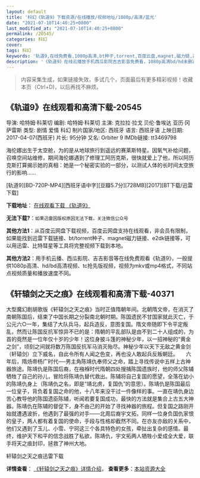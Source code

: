 ```yaml
---
layout: default
title: '科幻《轨道9》下载资源/在线播放/视频地址/1080p/高清/蓝光'
date: "2021-07-10T14:40:25+0800"
last_modified_at: "2021-07-10T14:40:25+0800"
permalink: /20545/
categories: 科幻
cover:
tags: 科幻
keywords: '轨道9,在线免费看,1080p高清,bt种子,torrent,百度云盘,magnet,磁力链,迅雷下载资源'
description: '《轨道9》在线云播放手机西瓜影院吉吉影音免费看，1080p高清bd/hd未删减完整版和tc抢先枪版，mkv/mp4格式，附带bt/torrent种子、magnet/磁力链、百度云盘、网盘资源迅雷下载链接'
---
```


>内容采集生成，如果链接失效，多试几个，页面最后有更多精彩视频！收藏本页（Ctrl+D)，以后再找不麻烦。


## 《轨道9》在线观看和高清下载-20545

导演: 哈特姆·科莱切 编剧: 哈特姆·科莱切 主演: 克拉拉·拉戈 贝伦·鲁埃达 亚历·冈萨雷斯 类型: 剧情 爱情 科幻 制片国家/地区: 西班牙 语言: 西班牙语 上映日期: 2017-04-07(西班牙) 片长: 95分钟 又名: Orbiter 9 IMDb链接: tt3469798

海伦娜出生于太空舱，为的是从地球旅行到遥远的赛莱斯特星。因氧气补给问题，召唤空间站维修，期间海伦娜遇到了修理工阿历克斯，很快就爱上了他，所以阿历克斯打算揭示她的真相：她是一个秘密实验的一部分，以测试人体的长时间太空旅行的影响……


[轨道9][BD-720P-MP4][西班牙语中字][豆瓣5.7分][728MB][2017][BT下载/迅雷下载]

**下载地址**： [在线观看下载 《轨道9》](https://www.btdx8.com/torrent/gd9_2017.html) 


**无法下载?**：`如果迅雷因版权原因无法下载，关注微信公众号 `

**其他方法1**：从百度云网盘下载视频，百度云网盘支持在线观看，非会员有限制，如果能找到迅雷下载链接、bt/torrent种子、magnet磁力链接、e2dk链接等，可以用迅雷、比特彗星等工具将完整视频下载到本地。

**其他方法2**：用手机云播、西瓜影院、吉吉影音等在线免费观看《轨道9》，一般提供1080p高清、hd/bd高清视频、tc抢先版视频，视频为mkv或mp4格式，不同站点视频质量和播放速度不同。


## 《轩辕剑之天之痕》在线观看和高清下载-40371

大型魔幻剧胡歌版《轩辕剑之天之痕》当时正值隋朝年间。北朝隋文帝，在消灭了南朝陈国后，结束了中国长期之分裂南北朝时期。陈国遗民不甘国家就此灭亡，于公元六○一年，集结了大队兵马，起兵造反，意图复国。隋文帝随即下令平定叛乱，然而让陈国反抗军惊异不已的是：隋朝的平乱部队是由不到二十人组成的，为首的竟然是一位年仅十岁的少年！这位身披斗篷的神秘少年，以一招神秘的“黄金之剑”，顷刻之间就将数万陈国反抗军马消灭殆尽。神秘少年以天下无敌之黄金剑（轩辕剑）立下威名，自此令所有人闻之色变，再也没人敢起兵反叛朝廷。</div>　　六年后，隋炀帝杨广时代──男主角陈靖仇奉师父之命，踏上寻找传说中五样上古神器旅途。陈靖仇是陈国后裔，在襁褓时代隋朝四处搜捕陈国遗族时，他的师父陈辅牺牲了自己的孙儿，冒险将陈靖仇替代救出。陈辅将自己复国的愿望，全落在幼小的陈靖仇身上（陈靖仇之名，即是“靖北虏，复国仇”的意思）。陈靖仇是陈国最后一位皇子，背负着复国之命的他，十八年来没干过一件像样的事。一直在靖仇身边苦心教导他的陈国遗臣陈辅，听闻若要复国成功，最快的方法就是集合上古五大神器。陈靖仇在陈辅的督促下，身不由己的开始了寻找神器的旅程。但复国之路刚开始就遭遇波折，他遇到了最强的对手——北周后裔宇文拓，同样一位身负国仇家恨的皇子，两人都有着复国的使命，手段与性格却截然不同。在亦友亦敌的关系中，他们又遇到了玉儿、小雪、宁珂这三个各具特色的女孩，牵扯出复杂的感情。最终，维护天下和平的信念战胜了私欲，陈靖仇，宇文拓两人牺牲小爱成全大爱，联手将天之痕封印，拯救了神州大地。</div>


轩辕剑之天之痕迅雷下载

**详情查看**： [《轩辕剑之天之痕》详情介绍](/movie/40371/)， **查看更多**：[本站资源大全](/movie/t/all/)

